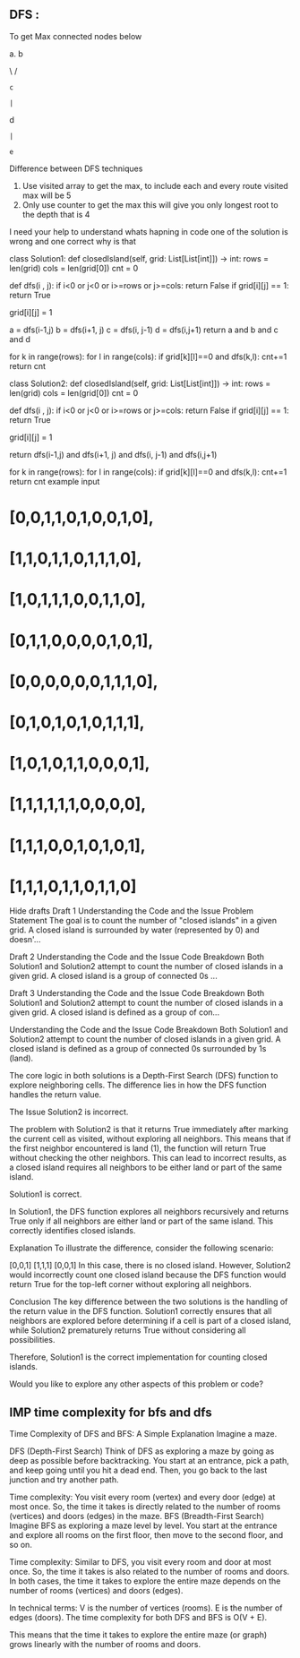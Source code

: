 ## DFS :

To get Max connected nodes below

a.     b

\       /

    c

    |

   d

    |

    e

Difference between DFS techniques

1. Use visited array to get the max, to include each and every route visited max will be 5
2. Only use counter to get the max this will give you only longest root to the depth that is 4






I need your help to understand whats hapning in code one of the solution is wrong and one correct why is that

class Solution1:
def closedIsland(self, grid: List[List[int]]) -> int:
rows = len(grid)
cols = len(grid[0])
cnt = 0

def dfs(i , j):
if i<0 or j<0 or i>=rows or j>=cols:
return False
if grid[i][j] == 1:
return True

grid[i][j] = 1

a = dfs(i-1,j)
b = dfs(i+1, j)
c = dfs(i, j-1)
d = dfs(i,j+1)
return a and b and c and d

for k in range(rows):
for l in range(cols):
if grid[k][l]==0 and dfs(k,l):
cnt+=1
return cnt

class Solution2:
def closedIsland(self, grid: List[List[int]]) -> int:
rows = len(grid)
cols = len(grid[0])
cnt = 0

def dfs(i , j):
if i<0 or j<0 or i>=rows or j>=cols:
return False
if grid[i][j] == 1:
return True

grid[i][j] = 1

return dfs(i-1,j) and dfs(i+1, j) and dfs(i, j-1) and dfs(i,j+1)


for k in range(rows):
for l in range(cols):
if grid[k][l]==0 and dfs(k,l):
cnt+=1
return cnt
example input
# [0,0,1,1,0,1,0,0,1,0],
# [1,1,0,1,1,0,1,1,1,0],
# [1,0,1,1,1,0,0,1,1,0],
# [0,1,1,0,0,0,0,1,0,1],
# [0,0,0,0,0,0,1,1,1,0],
# [0,1,0,1,0,1,0,1,1,1],
# [1,0,1,0,1,1,0,0,0,1],
# [1,1,1,1,1,1,0,0,0,0],
# [1,1,1,0,0,1,0,1,0,1],
# [1,1,1,0,1,1,0,1,1,0]


Hide drafts
Draft 1
Understanding the Code and the Issue
Problem Statement
The goal is to count the number of "closed islands" in a given grid. A closed island is surrounded by water (represented by 0) and doesn'...

Draft 2
Understanding the Code and the Issue
Code Breakdown
Both Solution1 and Solution2 attempt to count the number of closed islands in a given grid. A closed island is a group of connected 0s ...

Draft 3
Understanding the Code and the Issue
Code Breakdown
Both Solution1 and Solution2 attempt to count the number of closed islands in a given grid. A closed island is defined as a group of con...




Understanding the Code and the Issue
Code Breakdown
Both Solution1 and Solution2 attempt to count the number of closed islands in a given grid. A closed island is defined as a group of connected 0s surrounded by 1s (land).

The core logic in both solutions is a Depth-First Search (DFS) function to explore neighboring cells. The difference lies in how the DFS function handles the return value.

The Issue
Solution2 is incorrect.

The problem with Solution2 is that it returns True immediately after marking the current cell as visited, without exploring all neighbors. This means that if the first neighbor encountered is land (1), the function will return True without checking the other neighbors. This can lead to incorrect results, as a closed island requires all neighbors to be either land or part of the same island.

Solution1 is correct.

In Solution1, the DFS function explores all neighbors recursively and returns True only if all neighbors are either land or part of the same island. This correctly identifies closed islands.

Explanation
To illustrate the difference, consider the following scenario:

[0,0,1]
[1,1,1]
[0,0,1]
In this case, there is no closed island. However, Solution2 would incorrectly count one closed island because the DFS function would return True for the top-left corner without exploring all neighbors.

Conclusion
The key difference between the two solutions is the handling of the return value in the DFS function. Solution1 correctly ensures that all neighbors are explored before determining if a cell is part of a closed island, while Solution2 prematurely returns True without considering all possibilities.

Therefore, Solution1 is the correct implementation for counting closed islands.

Would you like to explore any other aspects of this problem or code?


## IMP time complexity for bfs and dfs

Time Complexity of DFS and BFS: A Simple Explanation
Imagine a maze.



DFS (Depth-First Search)
Think of DFS as exploring a maze by going as deep as possible before backtracking. You start at an entrance, pick a path, and keep going until you hit a dead end. Then, you go back to the last junction and try another path.



Time complexity: You visit every room (vertex) and every door (edge) at most once. So, the time it takes is directly related to the number of rooms (vertices) and doors (edges) in the maze.
BFS (Breadth-First Search)
Imagine BFS as exploring a maze level by level. You start at the entrance and explore all rooms on the first floor, then move to the second floor, and so on.



Time complexity: Similar to DFS, you visit every room and door at most once. So, the time it takes is also related to the number of rooms and doors.
In both cases, the time it takes to explore the entire maze depends on the number of rooms (vertices) and doors (edges).



In technical terms:
V is the number of vertices (rooms).
E is the number of edges (doors).
The time complexity for both DFS and BFS is O(V + E).



This means
that the time it takes to explore the entire maze (or graph) grows linearly with the number of rooms and doors.
